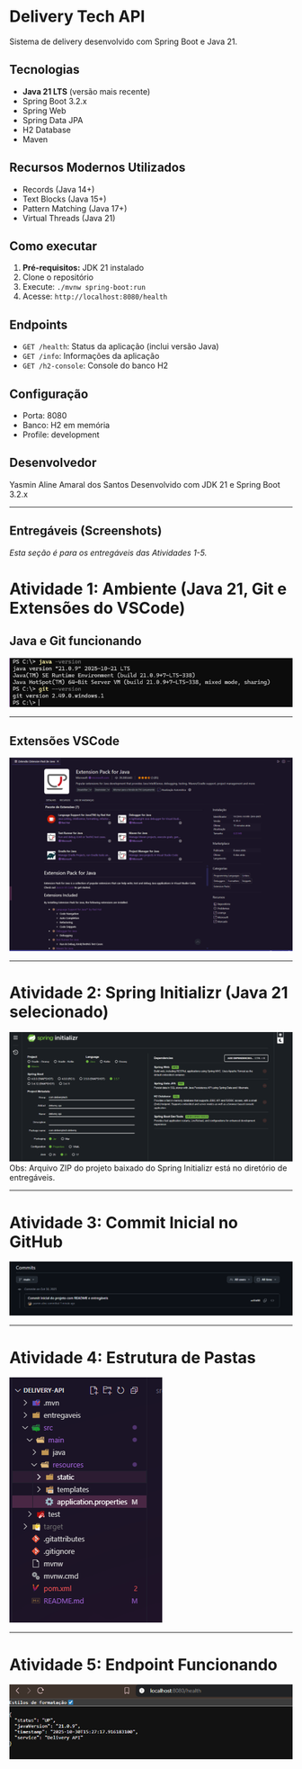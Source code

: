 # Delivery Tech API
Sistema de delivery desenvolvido com Spring Boot e Java 21. 

## Tecnologias 
* **Java 21 LTS** (versão mais recente) 
* Spring Boot 3.2.x 
* Spring Web 
* Spring Data JPA 
* H2 Database 
* Maven 

## Recursos Modernos Utilizados 
* Records (Java 14+) 
* Text Blocks (Java 15+) 
* Pattern Matching (Java 17+) 
* Virtual Threads (Java 21) 

## Como executar 
1.  **Pré-requisitos:** JDK 21 instalado 
2.  Clone o repositório 
3.  Execute: `./mvnw spring-boot:run` 
4.  Acesse: `http://localhost:8080/health` 

## Endpoints 
* `GET /health`: Status da aplicação (inclui versão Java) 
* `GET /info`: Informações da aplicação 
* `GET /h2-console`: Console do banco H2 

## Configuração 
* Porta: 8080 
* Banco: H2 em memória 
* Profile: development 

## Desenvolvedor 
Yasmin Aline Amaral dos Santos
Desenvolvido com JDK 21 e Spring Boot 3.2.x 

---

## Entregáveis (Screenshots)
*Esta seção é para os entregáveis das Atividades 1-5.*

# Atividade 1: Ambiente (Java 21, Git e Extensões do VSCode)

## Java e Git funcionando
![](entregaveis/screenshot-java-e-git-funcionando-terminal.png)

---
## Extensões VSCode

![](entregaveis/screenshot-extensoes-vscode.png)

---

# Atividade 2: Spring Initializr (Java 21 selecionado)
![Spring Initializr](entregaveis/screenshot-spring-initializr.png)
Obs: Arquivo ZIP do projeto baixado do Spring Initializr está no diretório de entregáveis.

---

# Atividade 3: Commit Inicial no GitHub
![Commit Inicial](entregaveis/screenshot-commit-inicial.png)

---

# Atividade 4: Estrutura de Pastas
![Estrutura de pastas do projeto](entregaveis/screenshot-estrutura-de-pastas-do-projeto.png)

---

# Atividade 5: Endpoint Funcionando
![Endpoint Funcionando](entregaveis/screenshot-endpoint-health-funcionando.png)
